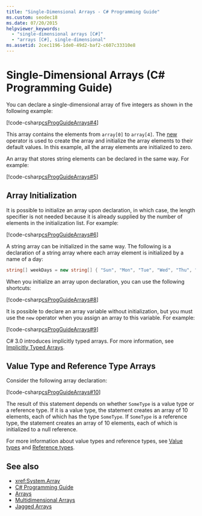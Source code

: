 ```yaml
---
title: "Single-Dimensional Arrays - C# Programming Guide"
ms.custom: seodec18
ms.date: 07/20/2015
helpviewer_keywords: 
  - "single-dimensional arrays [C#]"
  - "arrays [C#], single-dimensional"
ms.assetid: 2cec1196-1de0-49d2-baf2-c607c33310e8
---
```

# Single-Dimensional Arrays (C# Programming Guide)

You can declare a single-dimensional array of five integers as shown in the following example:  
  
 [!code-csharp[csProgGuideArrays#4](~/samples/snippets/csharp/VS_Snippets_VBCSharp/csProgGuideArrays/CS/Arrays.cs#4)]  
  
 This array contains the elements from `array[0]` to `array[4]`. The [new](../../language-reference/operators/new-operator.md) operator is used to create the array and initialize the array elements to their default values. In this example, all the array elements are initialized to zero.  
  
 An array that stores string elements can be declared in the same way. For example:  
  
 [!code-csharp[csProgGuideArrays#5](~/samples/snippets/csharp/VS_Snippets_VBCSharp/csProgGuideArrays/CS/Arrays.cs#5)]  
  
## Array Initialization

 It is possible to initialize an array upon declaration, in which case, the length specifier is not needed because it is already supplied by the number of elements in the initialization list. For example:  
  
 [!code-csharp[csProgGuideArrays#6](~/samples/snippets/csharp/VS_Snippets_VBCSharp/csProgGuideArrays/CS/Arrays.cs#6)]  
  
 A string array can be initialized in the same way. The following is a declaration of a string array where each array element is initialized by a name of a day:  
 
 ```csharp
 string[] weekDays = new string[] { "Sun", "Mon", "Tue", "Wed", "Thu", "Fri", "Sat" };
 ```
  
 When you initialize an array upon declaration, you can use the following shortcuts:  
  
 [!code-csharp[csProgGuideArrays#8](~/samples/snippets/csharp/VS_Snippets_VBCSharp/csProgGuideArrays/CS/Arrays.cs#8)]  
  
 It is possible to declare an array variable without initialization, but you must use the `new` operator when you assign an array to this variable. For example:  
  
 [!code-csharp[csProgGuideArrays#9](~/samples/snippets/csharp/VS_Snippets_VBCSharp/csProgGuideArrays/CS/Arrays.cs#9)]  
  
 C# 3.0 introduces implicitly typed arrays. For more information, see [Implicitly Typed Arrays](./implicitly-typed-arrays.md).  
  
## Value Type and Reference Type Arrays

 Consider the following array declaration:  
  
 [!code-csharp[csProgGuideArrays#10](~/samples/snippets/csharp/VS_Snippets_VBCSharp/csProgGuideArrays/CS/Arrays.cs#10)]  
  
 The result of this statement depends on whether `SomeType` is a value type or a reference type. If it is a value type, the statement creates an array of 10 elements, each of which has the type `SomeType`. If `SomeType` is a reference type, the statement creates an array of 10 elements, each of which is initialized to a null reference.  
  
For more information about value types and reference types, see [Value types](../../language-reference/keywords/value-types.md) and [Reference types](../../language-reference/keywords/reference-types.md).
  
## See also

- <xref:System.Array>
- [C# Programming Guide](../index.md)
- [Arrays](./index.md)
- [Multidimensional Arrays](./multidimensional-arrays.md)
- [Jagged Arrays](./jagged-arrays.md)
